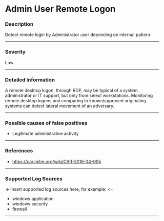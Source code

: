 # Admin User Remote Logon
### Description

Detect remote login by Administrator user depending on internal pattern

-------------------
### Severity

Low

-------------------

### Detailed Information

A remote desktop logon, through RDP, may be typical of a system administrator or IT support, but only from select workstations. Monitoring remote desktop logons and comparing to known/approved originating systems can detect lateral movement of an adversary.

-------------------
### Possible causes of false positives

- Legitimate administrative activity

-------------------

### References

- https://car.mitre.org/wiki/CAR-2016-04-005

-------------------
### Supported Log Sources

=> Insert supported log sources here, for example: <=
- windows application
- windows security
- firewall

-------------------

